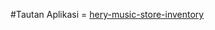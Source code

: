 #Tautan Aplikasi = [hery-music-store-inventory](https://hery-music-store-inventory.adaptable.app/main/)
